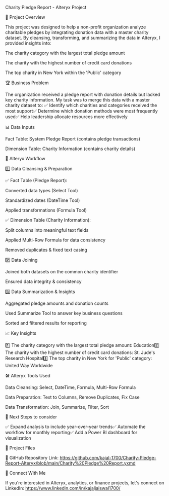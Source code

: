 Charity Pledge Report - Alteryx Project

📌 Project Overview

This project was designed to help a non-profit organization analyze charitable pledges by integrating donation data with a master charity dataset. By cleansing, transforming, and summarizing the data in Alteryx, I provided insights into:

The charity category with the largest total pledge amount

The charity with the highest number of credit card donations

The top charity in New York within the 'Public' category

🏆 Business Problem

The organization received a pledge report with donation details but lacked key charity information. My task was to merge this data with a master charity dataset to:
✅ Identify which charities and categories received the most support✅ Determine which donation methods were most frequently used✅ Help leadership allocate resources more effectively

📊 Data Inputs

Fact Table: System Pledge Report (contains pledge transactions)

Dimension Table: Charity Information (contains charity details)

🔧 Alteryx Workflow

1️⃣ Data Cleansing & Preparation

✅ Fact Table (Pledge Report):

Converted data types (Select Tool)

Standardized dates (DateTime Tool)

Applied transformations (Formula Tool)

✅ Dimension Table (Charity Information):

Split columns into meaningful text fields

Applied Multi-Row Formula for data consistency

Removed duplicates & fixed text casing

2️⃣ Data Joining

Joined both datasets on the common charity identifier

Ensured data integrity & consistency

3️⃣ Data Summarization & Insights

Aggregated pledge amounts and donation counts

Used Summarize Tool to answer key business questions

Sorted and filtered results for reporting

📈 Key Insights

1️⃣ The charity category with the largest total pledge amount: Education2️⃣ The charity with the highest number of credit card donations: St. Jude's Research Hospital3️⃣ The top charity in New York for 'Public' category: United Way Worldwide

🛠 Alteryx Tools Used

Data Cleansing: Select, DateTime, Formula, Multi-Row Formula

Data Preparation: Text to Columns, Remove Duplicates, Fix Case

Data Transformation: Join, Summarize, Filter, Sort

📌 Next Steps to consider

✅ Expand analysis to include year-over-year trends✅ Automate the workflow for monthly reporting✅ Add a Power BI dashboard for visualization

📎 Project Files

🔗 GitHub Repository Link: https://github.com/kajal-1700/Charity-Pledge-Report-Alteryx/blob/main/Charity%20Pledge%20Report.yxmd 

🙌 Connect With Me

If you're interested in Alteryx, analytics, or finance projects, let's connect on LinkedIn: https://www.linkedin.com/in/kajaljaiswal1700/


 
